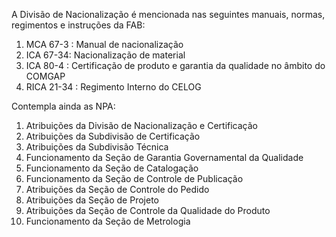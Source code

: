 A Divisão de Nacionalização é mencionada nas seguintes manuais, normas, regimentos e instruções da FAB:

1. MCA 67-3 : Manual de nacionalização
2. ICA 67-34: Nacionalização de material
3. ICA 80-4 : Certificação de produto e garantia da qualidade no âmbito do COMGAP
4. RICA 21-34 : Regimento Interno do CELOG

Contempla ainda as NPA:

1. Atribuições da Divisão de Nacionalização e Certificação
2. Atribuições da Subdivisão de Certificação
3. Atribuições da Subdivisão Técnica
4. Funcionamento da Seção de Garantia Governamental da Qualidade
5. Funcionamento da Seção de Catalogação
6. Funcionamento da Seção de Controle de Publicação
7. Atribuições da Seção de Controle do Pedido
8. Atribuições da Seção de Projeto
9. Atribuições da Seção de Controle da Qualidade do Produto
10. Funcionamento da Seção de Metrologia